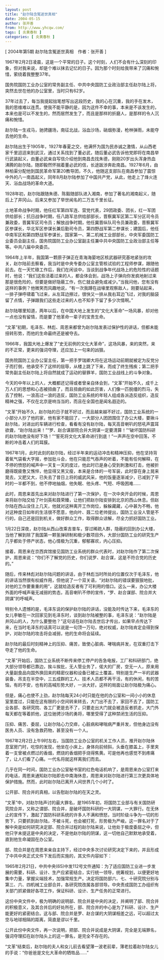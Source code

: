 ```yaml
---
layout: post
title: "赵尔陆含冤逝世真相"
date: 2004-05-15
author: 张开善
from: http://www.yhcqw.com/
tags: [ 炎黄春秋 ]
categories: [ 炎黄春秋 ]
---
```



[ 2004年第5期 赵尔陆含冤逝世真相　作者：张开善 ]


1967年2月2日凌晨，这是一个平常的日子。这个时刻，人们不会有什么深刻的印象，但对我来说，却是个难以抹去记忆的日子。因为那个时刻给我带来了沉痛和惋惜，萦绕着我整整37年。

国务院国防工业办公室的常务副主任、中共中央国防工业政治部主任赵尔陆上将，突然去世在他的办公室里，当时只有62岁。


37年过去了，每当我提起拙笔想写出这段历史，我的心在沉重，我的手在发木，我的思维难以连贯。使我不能平静的是，因为这件不幸的事，本来是不该发生的，本来也是可以不发生的，然而居然发生了，而且是那样的折磨人，是那样的令人沉痛和惋惜。

赵尔陆一生戎马，驰骋疆场，南征北战，浴血沙场，硝烟弥漫，枪林弹雨，未能夺去他的生命。


赵尔陆出生于1905年，1927年春夏之交，他满怀为国为民赤诚之激情，从山西老家千里迢迢来到武汉，通过关系找到了董必武，随后董必武告诉他党即将在南昌举行武装起义，由董必武亲自写信介绍他到南昌去找朱德，刚刚20岁出头浑身热血沸腾的赵尔陆，随即毅然怀揣着董必武的信，长途跋涉奔赴南昌。1927年6月，由林柏渠分配他到国民革命军第20教导团，不久，他随这支部队在南昌参加了震惊中外的八一南昌起义，同年8月赵尔陆参加了中国共产党，从此，他走上了烽火连天、浴血战场的革命大道。

1928年初，赵尔陆跟随朱德、陈毅随部队进入湘南，参加了著名的湘南起义，随后上了井冈山。后来又参加了举世闻名的二万五千里长征。


土地革命战争时期，他任红军第四军连、营党代表，29团政委、团长，红一军团供给部长；抗日战争时期，任八路军总供给部部长，晋察冀军区第二军分区司令员兼政委，晋冀军区司令员；解放战争时期，他任冀晋纵队司令员兼政委，晋察冀军区参谋长，华北军区参谋长兼后勤司令员，第四野战军第二参谋长；建国后，他任中南军区和第四野战军参谋长，国家第一、第二机械工业部部长，中央军委国防工业委员会副主任，国务院国防工业办公室副主任兼中共中央国防工业政治部主任等等。中共八届中央委员。


1964年上半年，我国第一颗原子弹正在青海海晏地区核武器研究基地紧张的攻关，赵尔陆前去察看，我当时是中央专委办公室主管核试验的工程师参谋，跟随他前去。在一天忙碌工作后，我们在闲谈中，当谈到战争年代战场上的危险性的话题时，他说：“我们这些活着过来的人，都会体会到，战场上子弹向你发疯地射过来那是很危险的，但要是做好隐蔽工作，伤亡就会避免或减少。”当我问他，您有没有这样的事例？他微笑而风趣地说，“有一次我蹲在战壕里观察敌人，刚要站起来，一排子弹呼啸着飞过来，从左耳边擦过，很快又一排从我右耳边飞过，对我的脑袋留了点情，子弹跟我们这些走过来的人也不知手下留了多少次情啊。”

赵尔陆哪里知道，两年以后，在中国大地上发生的“文化大革命”一场风暴，却对他一点也没有留情，而是要了他革命一辈子的宝贵生命。

“文革”初期，毛泽东、林彪、周恩来都曾为赵尔陆发表过保护性的讲话，但都未能扭转形势，而他的生命最终还是被夺去。

1966年，我国大地上爆发了“史无前例的文化大革命”，这场风暴，来的突然，来的不正常，更来的强词夺理，还应加上一句来的凶狠。


国务院国防工业办公室主任，第一把手罗瑞卿大将在这场运动前期就被定为反党分子而打倒，他承受不了这样的屈辱，从楼上跳了下来，而成了终生残疾；第二把手常务副主任赵尔陆上将自然就成了运动的替罪羊，国防工业战线上的斗争对象。


今天的中年以上的人，大概都还记得或者曾亲自体会到，“文革”开始不久，成千上万人们的思想和心态被扭曲了，而且扭曲的如此厉害，人们像一匹脱缰的烈马，失去了控制，一浪高过一浪的造反，国防工业系统的年轻人组成各派造反组织，造反精神之强，不仅在北京是响当当的，而且在全国也是闻名遐迩的。


“文革”开始不久，赵尔陆的日子就不好过，而且越来越不好过，国防工业系统的一小部分人抄了他的家，他有家不能回了，一大部分人团团围住了办公大楼，要揪斗赵尔陆，对进出的车辆进行检查，看看有没有赵尔陆，每天高音喇叭的怒吼声震耳欲聋，“赵尔陆出来！”“罗、赵合谋部院合并大阴谋一定要清算！”“破坏国防科研的赵尔陆绝没有好下场！”“誓死将文化大革命进行到底！”一声声在空中回荡，不断的冲击着人们的耳膜。


1967年1月，此时此刻的赵尔陆，经过半年来的运动冲击和精神压抑，他在坚持背着氧气袋看大字报，参加批斗会，他在只能忍气吞声的听着，不能有任何解释，在不停的愤怒的喊声中一天复一天的度过，他此时已是身心受到刺激和打击，他被折磨得既疲惫又憔悴，他显得又黑又瘦，本来是合体的一号军装，此时穿在身上晃来晃去，又肥又大，已失去了昔日上将的威武风采，他的饭量逐渐减少，已减到了平时的一半都不到，他不停地抽烟，他失眠、他头疼、气短、呼吸困难……


此时，周恩来首先出来对赵尔陆进行了第一次保护，在一次中央开会的时候，周恩来将赵尔陆交给了叶剑英和聂荣臻，让他们把赵尔陆安排到北京的西山休息。但赵尔陆在西山没住上几天，他就对这种离开工作岗位，躲躲藏藏，心中甚为不畅，他对这种度日如年的生活很不愿意，他向叶、聂二位老帅提出，国防工业没人管是不行的，自己还是回到机关，做好群众工作，取得群众谅解，尽全力抓好国防工业。


1月22日深夜，赵尔陆从西山改乘吉普车，穿过稀疏人群，隐蔽的回到办公大楼，当他了解到除了我国第一颗氢弹研制和极少数项目外，大部分国防工业的研究生产几乎都处于停产状态，他心情极为沉重，郁郁寡欢，内心压抑。

接着，周恩来在京西宾馆接见国防工业系统的群众代表时，对赵尔陆作了第二次保护，周恩来说：“你们不了解党的历史，你们说罗、赵合谋，这是不符合党的历史的。”


随后，传来林彪对赵尔陆问题的讲话，由于林彪当时所处的位置仅次于毛泽东，他的讲话当然很有权威作用，但他说了一个双关语，“对赵尔陆的错误要狠狠地批，对他的工作要重重的用”，这就给造反者有了可利用的借口。这么一来，办公大楼外面的呼喊声毫无减弱的势态，高音喇叭不停的宣传，“罗、赵合谋部、院合并大阴谋”的呼喊声。


特别令人遗憾的是，毛泽东说的保护赵尔陆的讲话，没能及时传达下来，毛泽东的女儿李敏在一次回家见到毛泽东时，谈到赵尔陆被整的事，毛泽东说：“赵尔陆是井冈山的人，为什么要整他？”这句话在赵尔陆去世后才传出，如果早点传达下来，在当时毛泽东的话真可以说是一句顶一万句，绝对权威，赵尔陆肯定会得到保护，对赵尔陆的攻击将会减弱，他的生命将会延续。

赵尔陆的最后时刻精神上的压抑、痛苦，致使心脏病、哮喘病并发，在双重打击下夺走了他的生命。


“文革”开始后，国防工业系统不断传来停工停产的告急电报，工厂和科研部门，绝大部分领导都已靠边，挨斗挨批，无人管业务了，偌大的厂房，空无一人，原来用大量副食品向国外换回来的精密仪器和设备已被尘土覆盖，特别是生产一半的武器装备，吊支在半空中，三五成群的工人、技术人员都不再干活，有的休闲，有的苦恼，有的不安，也有的高喊形势大好，一派大好。这样的局面让赵尔陆极为痛心。


但是，痛心也使不上劲，赵尔陆每天24小时只能在他的办公室和一间小小的休息室里度过，只能在这有限的小空间转来转去，大门出不去了，家回不去了，国防工业各部、各研究院、各工厂更是去不了，只要走出大门就会被造反者抓走，大门外每天都在等着抓他，这位驰骋沙场的勇将，哪里受得了这种禁闭生活的压抑。

压抑、痛苦、委屈，让赵尔陆心力交瘁，心脏病和哮喘病严重并发，但他身边没有医务人员、没有急救药物，甚至没有一个人。


1967年2月2日上午9时左右，当国防工业办公室的机关工作人员，推开赵尔陆休息室房门时，吃惊的发现，他坐在小床上，身体向前倾斜，头垂在膝盖上，手里夹着一支曾被点燃过的香烟，燃烧的香烟把手烧得焦黄。可是他再也感觉不到疼痛了，让人们看了心痛。一代名将就这样离我们而去。


几乎在同一时间，国防工业办公室秘书室的红色电话机响了，是周恩来办公室打来的电话，周恩来通知赵尔陆即去中南海休息，周恩来对赵尔陆进行第三次更具体地保护措施。然而，此时赵尔陆已离开人间世界几个小时了。

公开部、院合并的真相，以告慰赵尔陆的在天之灵。


“文革”中，对赵尔陆声讨的最大罪名，是1965年初，将国防工业部与有关国防研究院合并，又称之谓部、院合并，是破坏国防科研的一大阴谋，一大罪行。在无休止的宣传下，激起了国防科研系统的许多人不满和愤怒，当时阶级斗争为一切的形势下，只要抓到赵尔陆，不被斗死，也会被打死，形势极为严峻。这一罪名对于了解中央是如何研究决定部、院合并过程的赵尔陆来说，让他处于极度委屈之中，但他只字未提这是中央的决定，不是他赵尔陆的阴谋，这一切他自己默默地承受着，直到他生命凝固在办公室。

部、院合并是在周恩来亲自主持下，经过中央多次讨论研究决定下来的，并且形成了中共中央正式文件下发后而实施的，其文件内容如下：


1965年2月21日，中共中央(65)中发112号文件通知：为了适应国防工业进一步发展的需要，科研、设计、生产应紧密结合，实行统一领导，统筹规划，以便更好地集中力量，掌握尖端技术，加强常规生产。决定将国防部六、七、十研究院分别与第三、六、四机械工业部合并，各研究院改属各部领导。中央责成国防工办组织有关部门抓紧做好各项工作，保证科研、设计、生产任务的正常进行。


这份中央文件中，极为明确的说明部、院合并是中央的决定，并阐明了部、院合并的积极意义，及其合并后的好处所在，部、院合并的中心是为了科研、设计、生产能更好的紧密结合。这与部、院合并是罗、赵合谋的大阴谋相差之远，可以超过太空与地球相隔的距离，简直是谬以千里。

公开此份中央文件，再一次说明，把部、院合并说成是大阴谋，完全是无端罪名，强词夺理扣在赵尔陆头上的这一罪名，是完全不存在的。

“文革”结束后，赵尔陆的夫人和女儿前去看望薄一波老前辈，薄老拉着赵尔陆女儿的手说：“你爸爸是文化大革命的牺牲品……”



